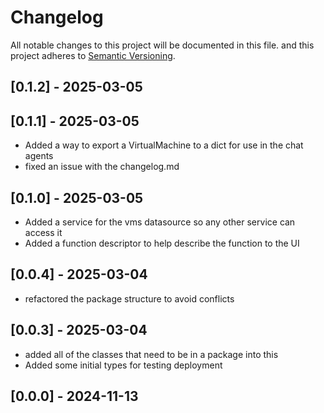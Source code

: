 # Changelog

All notable changes to this project will be documented in this file.
and this project adheres to [Semantic Versioning](https://semver.org/spec/v2.0.0.html).

## [0.1.2] - 2025-03-05



## [0.1.1] - 2025-03-05

- Added a way to export a VirtualMachine to a dict for use in the chat agents
- fixed an issue with the changelog.md

## [0.1.0] - 2025-03-05

- Added a service for the vms datasource so any other service can access it
- Added a function descriptor to help describe the function to the UI

## [0.0.4] - 2025-03-04

- refactored the package structure to avoid conflicts

## [0.0.3] - 2025-03-04

- added all of the classes that need to be in a package into this
- Added some initial types for testing deployment

## [0.0.0] - 2024-11-13

